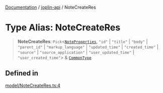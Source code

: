 [Documentation](../../packages.md) / [joplin-api](../index.md) / NoteCreateRes

# Type Alias: NoteCreateRes

> **NoteCreateRes**: `Pick`\<[`NoteProperties`](../interfaces/NoteProperties.md), `"id"` \| `"title"` \| `"body"` \| `"parent_id"` \| `"markup_language"` \| `"updated_time"` \| `"created_time"` \| `"source"` \| `"source_application"` \| `"user_updated_time"` \| `"user_created_time"`\> & [`CommonType`](../interfaces/CommonType.md)

## Defined in

[model/NoteCreateRes.ts:4](https://github.com/rxliuli/joplin-utils/blob/856dd8cbf75fe71932485581a99ca0e4ebcdd5e8/packages/joplin-api/src/model/NoteCreateRes.ts#L4)

